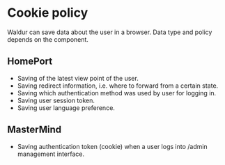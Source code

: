 # Cookie policy

Waldur can save data about the user in a browser. Data type and policy depends on the component.

## HomePort

- Saving of the latest view point of the user.
- Saving redirect information, i.e. where to forward from a certain state.
- Saving which authentication method was used by user for logging in.
- Saving user session token.
- Saving user language preference.

## MasterMind

- Saving authentication token (cookie) when a user logs into /admin management interface.
